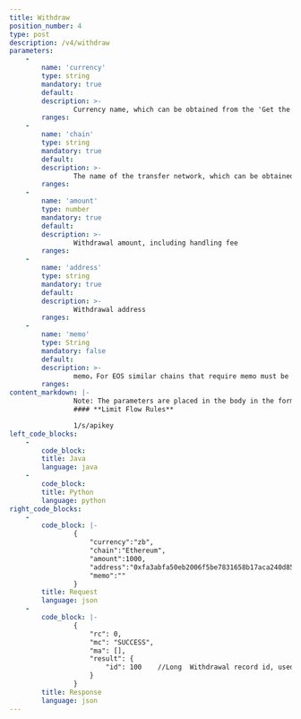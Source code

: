 ```yaml
---
title: Withdraw
position_number: 4
type: post
description: /v4/withdraw
parameters:
    -
        name: 'currency'
        type: string
        mandatory: true
        default:
        description: >-
                Currency name, which can be obtained from the 'Get the supported currencies for deposit or withdrawal' interface
        ranges:
    -
        name: 'chain'
        type: string
        mandatory: true
        default:
        description: >-
                The name of the transfer network, which can be obtained from the interface of 'Get the supported currencies for deposit or withdrawal' interface
        ranges:
    -
        name: 'amount'
        type: number
        mandatory: true
        default:
        description: >-
                Withdrawal amount, including handling fee
        ranges: 
    -
        name: 'address'
        type: string
        mandatory: true
        default:
        description: >-
                Withdrawal address
        ranges: 
    -
        name: 'memo'
        type: String
        mandatory: false
        default:
        description: >-
                memo，For EOS similar chains that require memo must be transferred
        ranges:
content_markdown: |-
                Note: The parameters are placed in the body in the form of json
                #### **Limit Flow Rules**

                1/s/apikey
left_code_blocks:
    -
        code_block:
        title: Java
        language: java
    -
        code_block:
        title: Python
        language: python
right_code_blocks:
    -
        code_block: |-
                {
                    "currency":"zb",
                    "chain":"Ethereum",
                    "amount":1000,
                    "address":"0xfa3abfa50eb2006f5be7831658b17aca240d8526",
                    "memo":""
                }
        title: Request
        language: json
    -
        code_block: |-
                {
                    "rc": 0,
                    "mc": "SUCCESS",
                    "ma": [],
                    "result": {      
                        "id": 100    //Long  Withdrawal record id, used for querying withdrawal history later
                    }
                }
        title: Response
        language: json    
---
```

